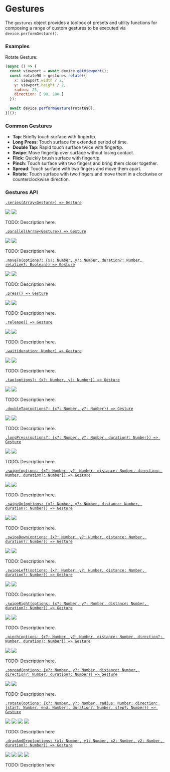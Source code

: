 # Gestures

The `gestures` object provides a toolbox of presets and utility functions for composing a range of custom gestures to be executed via `device.performGesture()`.

### Examples

Rotate Gesture:

```javascript
(async () => {
  const viewport = await device.getViewport();
  const rotate90 = gestures.rotate({
    x: viewport.width / 2,
    y: viewport.height / 2,
    radius: 25,
    direction: [ 90, 180 ]
  });
  
  await device.performGesture(rotate90);
})();
```

### Common Gestures

- **Tap**: Briefly touch surface with fingertip.
- **Long Press**: Touch surface for extended period of time.
- **Double Tap**: Rapid touch surface twice with fingertip.
- **Swipe**: Move fingertip over surface without losing contact.
- **Flick**: Quickly brush surface with fingertip.
- **Pinch**: Touch surface with two fingers and bring them closer together.
- **Spread**: Touch surface with two fingers and move them apart.
- **Rotate**: Touch surface with two fingers and move them in a clockwise or counterclockwise direction.

### Gestures API

[```.series(Array<Gesture>) => Gesture```](./gestures/series.md)

<img src="https://img.shields.io/badge/Platform-Native-blue.svg" /> <img src="https://img.shields.io/badge/Docs-TODO-red.svg" />

TODO: Description here.

[```.parallel(Array<Gesture>) => Gesture```](./gestures/parallel.md)

<img src="https://img.shields.io/badge/Platform-Native-blue.svg" /> <img src="https://img.shields.io/badge/Docs-TODO-red.svg" />

TODO: Description here.

[```.moveTo(options?: {x?: Number, y?: Number, duration?: Number, relative?: Boolean}) => Gesture```](./gestures/moveTo.md)

<img src="https://img.shields.io/badge/Platform-Native-blue.svg" /> <img src="https://img.shields.io/badge/Docs-TODO-red.svg" />

TODO: Description here.

[```.press() => Gesture```](./gestures/press.md)

<img src="https://img.shields.io/badge/Platform-Native-blue.svg" /> <img src="https://img.shields.io/badge/Docs-TODO-red.svg" />

TODO: Description here.

[```.release() => Gesture```](./gestures/release.md)

<img src="https://img.shields.io/badge/Platform-Native-blue.svg" /> <img src="https://img.shields.io/badge/Docs-TODO-red.svg" />

TODO: Description here.

[```.wait(duration: Number) => Gesture```](./gestures/wait.md)

<img src="https://img.shields.io/badge/Platform-Native-blue.svg" /> <img src="https://img.shields.io/badge/Docs-TODO-red.svg" />

TODO: Description here.

[```.tap(options?: {x?: Number, y?: Number}) => Gesture```](./gestures/tap.md)

<img src="https://img.shields.io/badge/Platform-Native-blue.svg" /> <img src="https://img.shields.io/badge/Docs-TODO-red.svg" />

TODO: Description here.

[```.doubleTap(options?: {x?: Number, y?: Number}) => Gesture```](./gestures/doubleTap.md)

<img src="https://img.shields.io/badge/Platform-Native-blue.svg" /> <img src="https://img.shields.io/badge/Docs-TODO-red.svg" />

TODO: Description here.

[```.longPress(options?: {x?: Number, y?: Number, duration?: Number}) => Gesture```](./gestures/longPress.md)

<img src="https://img.shields.io/badge/Platform-Native-blue.svg" /> <img src="https://img.shields.io/badge/Docs-TODO-red.svg" />

TODO: Description here.

[```.swipe(options: {x?: Number, y?: Number, distance: Number, direction: Number, duration?: Number}) => Gesture```](./gestures/swipe.md)

<img src="https://img.shields.io/badge/Platform-Native-blue.svg" /> <img src="https://img.shields.io/badge/Docs-TODO-red.svg" />

TODO: Description here.

[```.swipeUp(options: {x?: Number, y?: Number, distance: Number, duration?: Number}) => Gesture```](./gestures/swipeUp.md)

<img src="https://img.shields.io/badge/Platform-Native-blue.svg" /> <img src="https://img.shields.io/badge/Docs-TODO-red.svg" />

TODO: Description here.

[```.swipeDown(options: {x?: Number, y?: Number, distance: Number, duration?: Number}) => Gesture```](./gestures/swipeDown.md)

<img src="https://img.shields.io/badge/Platform-Native-blue.svg" /> <img src="https://img.shields.io/badge/Docs-TODO-red.svg" />

TODO: Description here.

[```.swipeLeft(options: {x?: Number, y?: Number, distance: Number, duration?: Number}) => Gesture```](./gestures/swipeLeft.md)

<img src="https://img.shields.io/badge/Platform-Native-blue.svg" /> <img src="https://img.shields.io/badge/Docs-TODO-red.svg" />

TODO: Description here.

[```.swipeRight(options: {x?: Number, y?: Number, distance: Number, duration?: Number}) => Gesture```](./gestures/swipeRight.md)

<img src="https://img.shields.io/badge/Platform-Native-blue.svg" /> <img src="https://img.shields.io/badge/Docs-TODO-red.svg" />

TODO: Description here.

[```.pinch(options: {x?: Number, y?: Number, distance: Number, direction?: Number, duration?: Number}) => Gesture```](./gestures/pinch.md)

<img src="https://img.shields.io/badge/Platform-Native-blue.svg" /> <img src="https://img.shields.io/badge/Docs-TODO-red.svg" />

TODO: Description here.

[```.spread(options: {x?: Number, y?: Number, distance: Number, direction?: Number, duration?: Number}) => Gesture```](./gestures/spread.md)

<img src="https://img.shields.io/badge/Platform-Native-blue.svg" /> <img src="https://img.shields.io/badge/Docs-TODO-red.svg" />

TODO: Description here.

[```.rotate(options: {x?: Number, y?: Number, radius: Number: direction: [start: Number, end: Number], duration?: Number, step?: Number}) => Gesture```](./gestures/rotate.md)

<img src="https://img.shields.io/badge/Platform-Native-blue.svg" /> <img src="https://img.shields.io/badge/Dev-TODO-red.svg" /> <img src="https://img.shields.io/badge/Docs-TODO-red.svg" /> <img src="https://img.shields.io/badge/Tests-TODO-red.svg" />

TODO: Description here

[```.dragAndDrop(options: {x1: Number, y1: Number, x2: Number, y2: Number, duration?: Number}) => Gesture```](./gestures/dragAndDrop.md)

<img src="https://img.shields.io/badge/Platform-Native-blue.svg" /> <img src="https://img.shields.io/badge/Dev-TODO-red.svg" /> <img src="https://img.shields.io/badge/Docs-TODO-red.svg" /> <img src="https://img.shields.io/badge/Tests-TODO-red.svg" />

TODO: Description here
